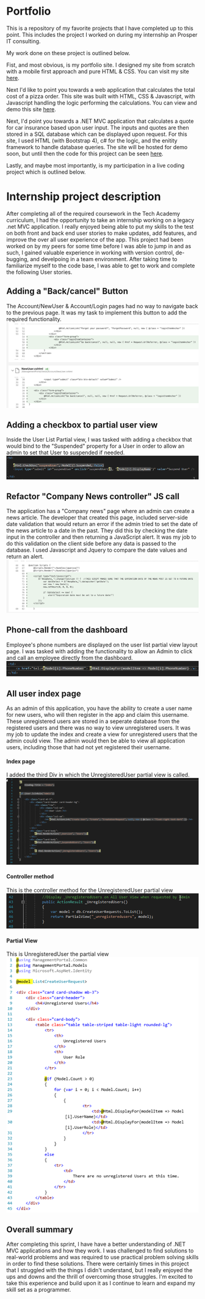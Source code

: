 # Portfolio

This is a repository of my favorite projects that I have completed up to this point. This includes the project I worked on during my internship an Prosper IT consulting.  

My work done on these project is outlined below.

Fist, and most obvious, is my portfolio site.  I designed my site from scratch with a mobile first approach and pure HTML & CSS.  You can visit my site [here](http://202code.com/).

Next I'd like to point you towards a web application that calculates the total cost of a pizza order.  This site was built with HTML, CSS & Javascript, with Javascript handling the logic performing the calculations.  You can view and demo this site [here](http://202code.com/pizzaSite/index.html).

Next, I'd point you towards a .NET MVC application that calculates a quote for car insurance based upon user input. The inputs and quotes are then stored in a SQL database which can be displayed upon request. For this site, I used HTML (with Bootstrap 4), c# for the logic, and the enitity framework to handle database queries. The site will be hosted for demo soon, but until then the code for this project can be seen [here](https://github.com/Tbeck202/C-Sharp-Coding-Projects/tree/master/InsuranceQuoteApp).

Lastly, and maybe most importantly, is my participation in a live coding project which is outlined below.

# Internship project description

After completing all of the required coursework in the Tech Academy curriculum, I had the opportunity to take an internship working on a legacy .net MVC application. I really enjoyed being able to put my skills to the test on both front and back end user stories to make updates, add features, and improve the over all user experience of the app. This project had been worked on by my peers for some time before I was able to jump in and as such, I gained valuable experience in working with version control, de-bugging, and develpoing in a team environment.  After taking time to familiarize myself to the code base, I was able to get to work and complete the following User stories.

## Adding a "Back/cancel" Button

The Account/NewUser & Account/Login pages had no way to navigate back to the previous page. It was my task to implement this button to add the required functionality.
![Back button screenshot](https://github.com/Tbeck202/C-Sharp-Coding-Projects/blob/master/LiveProject/BackButtonMVC.png?raw=true "Suspended Checkboxes")


## Adding a checkbox to partial user view

Inside the User List Partial view, I was tasked with adding a checkbox that would bind to the "Suspended" property for a User in order to allow an admin to set that User to suspended if needed. 
![Suspended Checkbox screenshot](https://github.com/Tbeck202/C-Sharp-Coding-Projects/blob/master/LiveProject/SuspendUserCheckBox.png?raw=true "Suspended Checkboxes")

## Refactor "Company News controller" JS call

The application has a "Company news" page where an admin can create a news article.  The developer that created this page, included server-side date validation that would return an error if the admin tried to set the date of the news article to a date in the past.  They did this by checking the date input in the controller and then returning a JavaScript alert.  It was my job to do this validation on the client side before any data is passed to the database. I used Javascript and Jquery to compare the date values and return an alert.
![Company news controller screenshot](https://github.com/Tbeck202/C-Sharp-Coding-Projects/blob/master/LiveProject/DateValidationJs.png?raw=true "Suspended Checkboxes")

## Phone-call from the dashboard

Employee's phone numbers are displayed on the user list partial view layout page. I was tasked with adding the functionality to allow an Admin to click and call an employee directly from the dashboard. 
![Phone call from dashboard screenshot](https://github.com/Tbeck202/C-Sharp-Coding-Projects/blob/master/LiveProject/MakePhoneNumberClickableFromView.png?raw=true "Suspended Checkboxes")

## All user index page

As an admin of this application, you have the ability to create a user name for new users, who will then register in the app and claim this username. These unregistered users are stored in a seperate database from the registered users and there was no way to view unregistered users. It was my job to update the index and create a view for unregistered users that the admin could view.  The admin would then be able to view all application users, including those that had not yet registered their username.
#### Index page
I added the third Div in which the UnregisteredUser partial view is called.
![All user index screenshot](https://github.com/Tbeck202/C-Sharp-Coding-Projects/blob/master/LiveProject/UserListIndex.png?raw=true "Index Page")
#### Controller method
This is the controller method for the UnregisteredUser partial view
![All user index screenshot](https://github.com/Tbeck202/C-Sharp-Coding-Projects/blob/master/LiveProject/UnregisteredUserContollerMethod.png?raw=true "Controller Method")
#### Partial View
This is UnregisteredUser the partial view
![All user index screenshot](https://github.com/Tbeck202/C-Sharp-Coding-Projects/blob/master/LiveProject/UnregisteredUsersView.png?raw=true "Controller Method")

## Overall summary
After completing this sprint, I have have a better understanding of .NET MVC applications and how they work. I was challenged to find solutions to real-world problems and was required to use practical problem solving skills in order to find these solutions. There were certainly times in this project that I struggled with the things I didn't understand, but I really enjoyed the ups and downs and the thrill of overcoming those struggles. I'm excited to take this experience and build upon it as I continue to learn and expand my skill set as a programmer.
